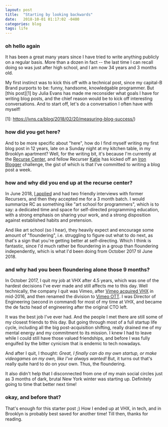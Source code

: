 ```yaml
---
layout: post
title:  "Starting by looking backwards"
date:   2018-10-01 01:17:02 -0400
categories: blog
tags: life
---
```


### oh hello again

It has been a great many years since I have tried to write anything
publicly on a regular basis. More than a dozen in fact -- the last time I can
recall doing so was just after high school, and I am now 34 years and 3 months
old. 

My first instinct was to kick this off with a technical post, since my capital-B
Brand purports to be: funny, handsome, knowledgable programmer. But [this
post][1] by Julia Evans has made me reconsider what goals I have for writing
blog posts, and the chief reason would be to kick off interesting conversations.
And to start off, let's do a conversation I often have with myself!

<!--more-->

[1]: https://jvns.ca/blog/2018/02/20/measuring-blog-success/) 

### how did you get here? 

And to be more specific about "here", how do I find myself writing my first blog
post in 12 years, late on a Sunday night at my kitchen table, in my Brooklyn
apartment? Well, for the writing bit, it's because I'm currently at the [Recurse
Center][2], and fellow Recurser [Katie][3] has kicked off an [Iron Blogger][4]
challenge, the gist of which is that I've committed to writing a blog post a
week.

[2]: https://recurse.com
[3]: https://twitter.com/astrosilverio

### how and why did you end up at the recurse center?

In June 2018, [I applied][4] and had two friendly interviews with former Recursers,
and then they accepted me for a 3 month batch. I would summarize RC as something
like "art school for programmers", which is to say: a dedicated time and space
for self-directed programming education, with a strong emphasis on sharing your
work, and a strong disposition against established habits and pretension.

[4]: /assets/2018-06-18-recurse-application.png

And like art school (so I hear), they heavily expect and encourage some amount
of "floundering", i.e. struggling to figure out what to do next, as that's a
sign that you're getting better at self-directing. Which I think is fantastic,
since I'd much rather be floundering in a group than floundering independently,
which is what I'd been doing from October 2017 til June 2018.

### and why had you been floundering alone those 9 months?

In October 2017, I quit my job at VHX after 4.5 years, which was one of the
hardest decisions I've ever made and still affects me to this day. Well
technically, the company I quit was Vimeo, after [Vimeo acquired VHX][5] in
mid-2016, and then renamed the division to [Vimeo OTT][6]. I was Director of
Engineering (second in command) for most of my time at VHX, and became the de
facto head of engineering after the original CTO left.

[5]: https://www.theverge.com/2016/5/2/11554434/vimeo-acquires-vhx
[6]: https://ott.vimeo.com/

It was the best job I've ever had. And the people I met there are still some of
my closest friends to this day. But going through most of a full startup life
cycle, including all the big post-acquisition shifting, really drained me of my
mental energy and my commitment to its mission. I knew I had to leave while I
could still have those valued friendships, and before I was fully engulfed by
the bitter cynicism that is endemic to tech nowadays.

And after I quit, I thought: *Great, I finally can do my own startup, or make
videogames on my own, like I've always wanted!* But, it turns out that's really
quite hard to do on your own. Thus, the floundering.

It also didn't help that I disconnected from one of my main social circles just
as 3 months of dark, brutal New York winter was starting up. Definitely going to
time that better next time!

### okay, and before that?

That's enough for this starter post ;) How I ended up at VHX, in tech, and in
Brooklyn is probably best saved for another time! Till then, thanks for reading.
